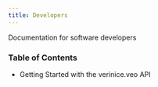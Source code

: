 ```yaml
---
title: Developers
---
```


Documentation for software developers

### Table of Contents

* <DocsLink to="/Developers/1_Getting-Started">Getting Started with the verinice.veo API</DocsLink>